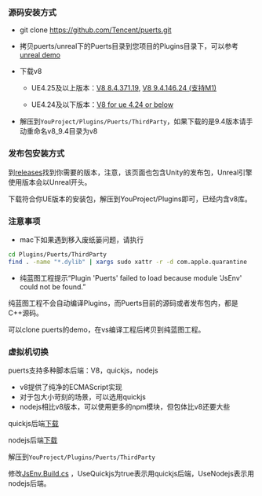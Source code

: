 ### 源码安装方式

* git clone https://github.com/Tencent/puerts.git

* 拷贝puerts/unreal下的Puerts目录到您项目的Plugins目录下，可以参考[unreal demo](https://github.com/chexiongsheng/puerts_unreal_demo)

* 下载v8

    - UE4.25及以上版本：[V8 8.4.371.19](https://github.com/puerts/backend-v8/releases/tag/V8_8.4.371.19_230822), [V8 9.4.146.24 (支持M1)](https://github.com/puerts/backend-v8/releases/tag/V8_9.4.146.24_230822)
    
    - UE4.24及以下版本：[V8 for ue 4.24 or below](https://github.com/puerts/backend-v8/releases/tag/v8_for_ue424_or_below)
    
* 解压到`YouProject/Plugins/Puerts/ThirdParty`，如果下载的是9.4版本请手动重命名v8_9.4目录为v8

### 发布包安装方式

到[releases](https://github.com/Tencent/puerts/releases)找到你需要的版本，注意，该页面也包含Unity的发布包，Unreal引擎使用版本会以Unreal开头。

下载符合你UE版本的安装包，解压到YouProject/Plugins即可，已经内含v8库。

### 注意事项

* mac下如果遇到移入废纸篓问题，请执行

~~~bash
cd Plugins/Puerts/ThirdParty
find . -name "*.dylib" | xargs sudo xattr -r -d com.apple.quarantine 
~~~

* 纯蓝图工程提示“Plugin 'Puerts' failed to load because module 'JsEnv' could not be found.”

纯蓝图工程不会自动编译Plugins，而Puerts目前的源码或者发布包内，都是C++源码。

可以clone puerts的demo，在vs编译工程后拷贝到纯蓝图工程。

### 虚拟机切换

puerts支持多种脚本后端：V8，quickjs，nodejs

* v8提供了纯净的ECMAScript实现
* 对于包大小苛刻的场景，可以选用quickjs
* nodejs相比v8版本，可以使用更多的npm模块，但包体比v8还要大些

quickjs后端[下载](https://github.com/puerts/backend-quickjs/releases/tag/QJS_231011)

nodejs后端[下载](https://github.com/puerts/backend-nodejs/releases/tag/NodeJS_16.16.0_230216)

解压到`YouProject/Plugins/Puerts/ThirdParty`

修改[JsEnv.Build.cs](https://github.com/Tencent/puerts/blob/master/unreal/Puerts/Source/JsEnv/JsEnv.Build.cs) ，UseQuickjs为true表示用quickjs后端，UseNodejs表示用nodejs后端。